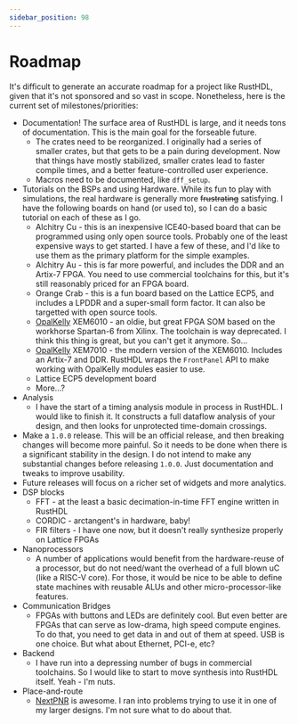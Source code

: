 ```yaml
---
sidebar_position: 98
---
```


# Roadmap

It's difficult to generate an accurate roadmap for a project like RustHDL, given that it's not sponsored and so vast in scope.
Nonetheless, here is the current set of milestones/priorities:

- Documentation!  The surface area of RustHDL is large, and it needs tons of documentation.  This is the main goal for the forseable future.
    * The crates need to be reorganized.  I originally had a series of smaller crates, but that gets to be a pain during development.  Now that things
      have mostly stabilized, smaller crates lead to faster compile times, and a better feature-controlled user experience.
    * Macros need to be documented, like `dff_setup`.
- Tutorials on the BSPs and using Hardware.  While its fun to play with simulations, the real hardware is generally more ~~frustrating~~ satisfying.
I have the following boards on hand (or used to), so I can do a basic tutorial on each of these as I go.
    * Alchitry Cu - this is an inexpensive ICE40-based board that can be programmed using only open source tools.  Probably one of the least expensive
    ways to get started.  I have a few of these, and I'd like to use them as the primary platform for the simple examples.
    * Alchitry Au - this is far more powerful, and includes the DDR and an Artix-7 FPGA.  You need to use commercial toolchains for this, but it's
    still reasonably priced for an FPGA board.
    * Orange Crab - this is a fun board based on the Lattice ECP5, and includes a LPDDR and a super-small form factor.  It can also be targetted with
    open source tools.
    * [OpalKelly](https://www.opalkelly.com) XEM6010 - an oldie, but great FPGA SOM based on the workhorse Spartan-6 from Xilinx.  The toolchain is way deprecated.
    I think this thing is great, but you can't get it anymore.  So...
    * [OpalKelly](https://www.opalkelly.com) XEM7010 - the modern version of the XEM6010.  Includes an Artix-7 and DDR.  RustHDL wraps the `FrontPanel` API to
    make working with OpalKelly modules easier to use.
    * Lattice ECP5 development board
    * More...?
- Analysis
    * I have the start of a timing analysis module in process in RustHDL.  I would like to finish it.  It constructs a full dataflow analysis of your
    design, and then looks for unprotected time-domain crossings.
- Make a `1.0.0` release.  This will be an official release, and then breaking changes will become more painful.  So it needs to be done
when there is a significant stability in the design.  I do not intend to make any substantial changes before releasing `1.0.0`.  Just documentation
and tweaks to improve usability.
- Future releases will focus on a richer set of widgets and more analytics.
- DSP blocks
    * FFT - at the least a basic decimation-in-time FFT engine written in RustHDL
    * CORDIC - arctangent's in hardware, baby!
    * FIR filters - I have one now, but it doesn't really synthesize properly on Lattice FPGAs
- Nanoprocessors
    * A number of applications would benefit from the hardware-reuse of a processor, but do not need/want
    the overhead of a full blown uC (like a RISC-V core).  For those, it would be nice to be able to
    define state machines with reusable ALUs and other micro-processor-like features.
- Communication Bridges
    * FPGAs with buttons and LEDs are definitely cool.  But even better are FPGAs that can serve as low-drama, high speed compute
    engines.  To do that, you need to get data in and out of them at speed.  USB is one choice.  But what about Ethernet, PCI-e, etc?
- Backend
    * I have run into a depressing number of bugs in commercial toolchains.  So I would like to start to move synthesis into
    RustHDL itself.  Yeah - I'm nuts.
- Place-and-route
    * [NextPNR](https://github.com/YosysHQ/nextpnr) is awesome.  I ran into problems trying to use it in one of my larger designs.  I'm not sure what to do about that.
    

